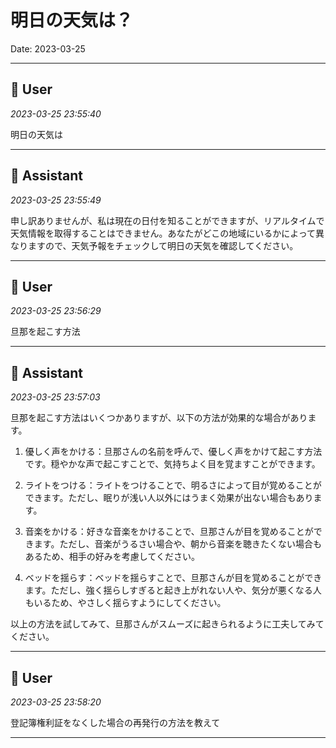 # 明日の天気は？

Date: 2023-03-25

---

## 👤 User
*2023-03-25 23:55:40*

明日の天気は

---

## 🤖 Assistant
*2023-03-25 23:55:49*

申し訳ありませんが、私は現在の日付を知ることができますが、リアルタイムで天気情報を取得することはできません。あなたがどこの地域にいるかによって異なりますので、天気予報をチェックして明日の天気を確認してください。

---

## 👤 User
*2023-03-25 23:56:29*

旦那を起こす方法

---

## 🤖 Assistant
*2023-03-25 23:57:03*

旦那を起こす方法はいくつかありますが、以下の方法が効果的な場合があります。

1. 優しく声をかける：旦那さんの名前を呼んで、優しく声をかけて起こす方法です。穏やかな声で起こすことで、気持ちよく目を覚ますことができます。

2. ライトをつける：ライトをつけることで、明るさによって目が覚めることができます。ただし、眠りが浅い人以外にはうまく効果が出ない場合もあります。

3. 音楽をかける：好きな音楽をかけることで、旦那さんが目を覚めることができます。ただし、音楽がうるさい場合や、朝から音楽を聴きたくない場合もあるため、相手の好みを考慮してください。

4. ベッドを揺らす：ベッドを揺らすことで、旦那さんが目を覚めることができます。ただし、強く揺らしすぎると起き上がれない人や、気分が悪くなる人もいるため、やさしく揺らすようにしてください。

以上の方法を試してみて、旦那さんがスムーズに起きられるように工夫してみてください。

---

## 👤 User
*2023-03-25 23:58:20*

登記簿権利証をなくした場合の再発行の方法を教えて

---
